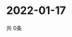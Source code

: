 # 2022-01-17
  共 0条

  <!-- BEGIN -->
  <!-- 最后更新时间Mon Jan 17 2022 03:08:13 GMT+0000 (Coordinated Universal Time) -->
  
  <!-- END -->
  
  